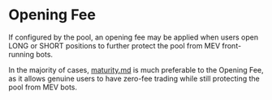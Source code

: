 # Opening Fee

If configured by the pool, an opening fee may be applied when users open LONG or SHORT positions to further protect the pool from MEV front-running bots.

In the majority of cases, [maturity.md](maturity.md "mention") is much preferable to the Opening Fee, as it allows genuine users to have zero-fee trading while still protecting the pool from MEV bots.

